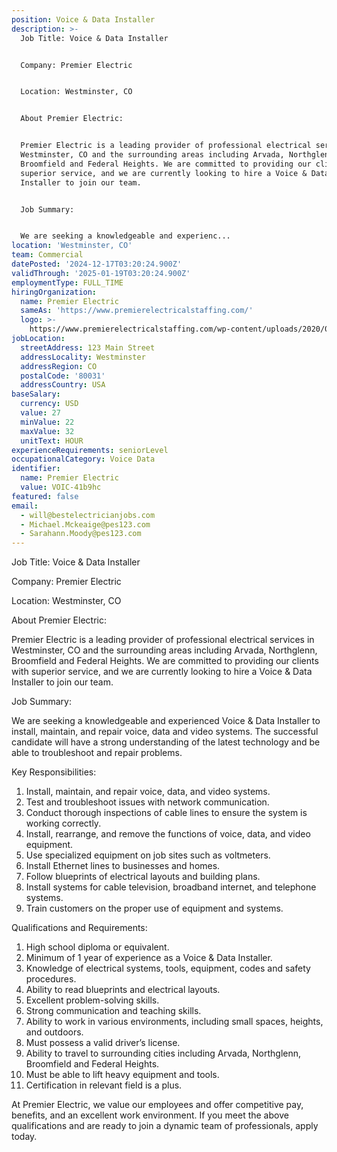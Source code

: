 ```yaml
---
position: Voice & Data Installer
description: >-
  Job Title: Voice & Data Installer


  Company: Premier Electric


  Location: Westminster, CO


  About Premier Electric:


  Premier Electric is a leading provider of professional electrical services in
  Westminster, CO and the surrounding areas including Arvada, Northglenn,
  Broomfield and Federal Heights. We are committed to providing our clients with
  superior service, and we are currently looking to hire a Voice & Data
  Installer to join our team.


  Job Summary:


  We are seeking a knowledgeable and experienc...
location: 'Westminster, CO'
team: Commercial
datePosted: '2024-12-17T03:20:24.900Z'
validThrough: '2025-01-19T03:20:24.900Z'
employmentType: FULL_TIME
hiringOrganization:
  name: Premier Electric
  sameAs: 'https://www.premierelectricalstaffing.com/'
  logo: >-
    https://www.premierelectricalstaffing.com/wp-content/uploads/2020/05/Premier-Electrical-Staffing-logo.png
jobLocation:
  streetAddress: 123 Main Street
  addressLocality: Westminster
  addressRegion: CO
  postalCode: '80031'
  addressCountry: USA
baseSalary:
  currency: USD
  value: 27
  minValue: 22
  maxValue: 32
  unitText: HOUR
experienceRequirements: seniorLevel
occupationalCategory: Voice Data
identifier:
  name: Premier Electric
  value: VOIC-41b9hc
featured: false
email:
  - will@bestelectricianjobs.com
  - Michael.Mckeaige@pes123.com
  - Sarahann.Moody@pes123.com
---
```




Job Title: Voice & Data Installer

Company: Premier Electric

Location: Westminster, CO

About Premier Electric:

Premier Electric is a leading provider of professional electrical services in Westminster, CO and the surrounding areas including Arvada, Northglenn, Broomfield and Federal Heights. We are committed to providing our clients with superior service, and we are currently looking to hire a Voice & Data Installer to join our team.

Job Summary:

We are seeking a knowledgeable and experienced Voice & Data Installer to install, maintain, and repair voice, data and video systems. The successful candidate will have a strong understanding of the latest technology and be able to troubleshoot and repair problems. 

Key Responsibilities:

1. Install, maintain, and repair voice, data, and video systems.
2. Test and troubleshoot issues with network communication.
3. Conduct thorough inspections of cable lines to ensure the system is working correctly.
4. Install, rearrange, and remove the functions of voice, data, and video equipment.
5. Use specialized equipment on job sites such as voltmeters.
6. Install Ethernet lines to businesses and homes.
7. Follow blueprints of electrical layouts and building plans.
8. Install systems for cable television, broadband internet, and telephone systems.
9. Train customers on the proper use of equipment and systems.

Qualifications and Requirements:

1. High school diploma or equivalent.
2. Minimum of 1 year of experience as a Voice & Data Installer.
3. Knowledge of electrical systems, tools, equipment, codes and safety procedures.
4. Ability to read blueprints and electrical layouts.
5. Excellent problem-solving skills.
6. Strong communication and teaching skills.
7. Ability to work in various environments, including small spaces, heights, and outdoors.
8. Must possess a valid driver’s license.
9. Ability to travel to surrounding cities including Arvada, Northglenn, Broomfield and Federal Heights.
10. Must be able to lift heavy equipment and tools.
11. Certification in relevant field is a plus.

At Premier Electric, we value our employees and offer competitive pay, benefits, and an excellent work environment. If you meet the above qualifications and are ready to join a dynamic team of professionals, apply today.
